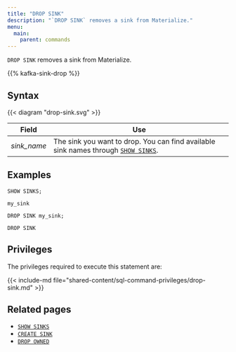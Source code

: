```yaml
---
title: "DROP SINK"
description: "`DROP SINK` removes a sink from Materialize."
menu:
  main:
    parent: commands
---
```


`DROP SINK` removes a sink from Materialize.

{{% kafka-sink-drop  %}}

## Syntax

{{< diagram "drop-sink.svg" >}}

Field | Use
------|-----
_sink&lowbar;name_ | The sink you want to drop. You can find available sink names through [`SHOW SINKS`](../show-sinks).

## Examples

```mzsql
SHOW SINKS;
```
```nofmt
my_sink
```
```mzsql
DROP SINK my_sink;
```
```nofmt
DROP SINK
```

## Privileges

The privileges required to execute this statement are:

{{< include-md file="shared-content/sql-command-privileges/drop-sink.md" >}}

## Related pages

- [`SHOW SINKS`](../show-sinks)
- [`CREATE SINK`](../create-sink)
- [`DROP OWNED`](../drop-owned)
